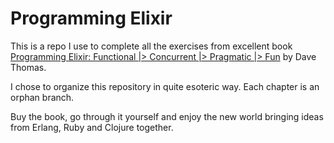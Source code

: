 # Programming Elixir

This is a repo I use to complete all the exercises from excellent book
[Programming Elixir: Functional |> Concurrent |> Pragmatic |> Fun](https://pragprog.com/book/elixir/programming-elixir) by Dave Thomas.

I chose to organize this repository in quite esoteric way. Each
chapter is an orphan branch.

Buy the book, go through it yourself and enjoy the new world bringing
ideas from Erlang, Ruby and Clojure together.
